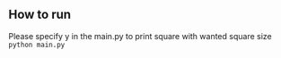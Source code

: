 ## How to run
Please specify y in the main.py to print square with wanted square size
`python main.py`


